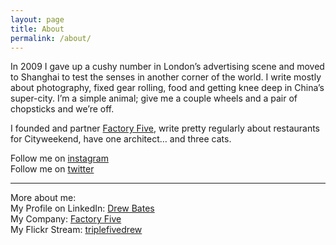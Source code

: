 ```yaml
---
layout: page
title: About
permalink: /about/
---
```


In 2009 I gave up a cushy number in London’s advertising scene and moved to Shanghai to test the senses in another corner of the world. I write mostly about photography, fixed gear rolling, food and getting knee deep in China’s super-city. I’m a simple animal; give me a couple wheels and a pair of chopsticks and we’re off.

I founded and partner [Factory Five][Factoryfive], write pretty regularly about restaurants for Cityweekend, have one architect… and three cats.


Follow me on [instagram][instagram]<br />
Follow me on [twitter][twitter]

<hr>

More about me:<br />
My Profile on LinkedIn: [Drew Bates][linkedin]<br />
My Company: [Factory Five][factoryfive]<br />
My Flickr Stream: [triplefivedrew][flickr]<br />

[ceibs]:				http://www.ceibs.edu
[firstpost]:			/management/2014/09/23/rolling-the-unrolled.html
[instagram]:      http://www.instagram/triplefivedrew
[twitter]:        http://www.twitter.com/triplefivedrew
[linkedin]:				https://www.linkedin.com/profile/view?id=10348616
[factoryfive]:			http://wearefactoryfive.com
[triplefiveshanghai]:	http://www.triplefiveshanghai.com
[flickr]:				http://www.flickr.com/photos/triplefivedrew